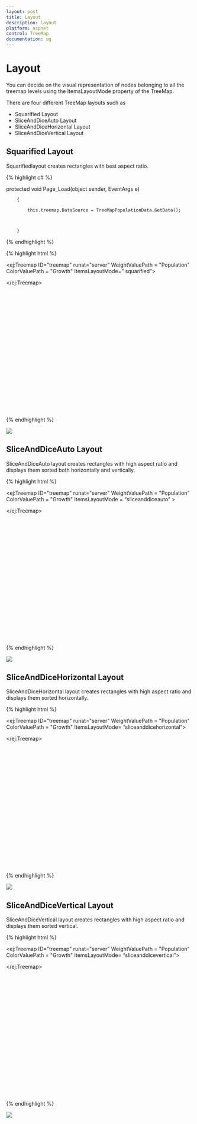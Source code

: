 ```yaml
---
layout: post
title: Layout
description: layout
platform: aspnet
control: TreeMap
documentation: ug
---
```


# Layout

You can decide on the visual representation of nodes belonging to all the treemap levels using the ItemsLayoutMode property of the TreeMap.

There are four different TreeMap layouts such as

* Squarified Layout
* SliceAndDiceAuto Layout
* SliceAndDiceHorizontal Layout
* SliceAndDiceVertical Layout

## Squarified Layout

Squarifiedlayout creates rectangles with best aspect ratio.

{% highlight c# %}

  protected void Page_Load(object sender, EventArgs e)

        {

            this.treemap.DataSource = TreeMapPopulationData.GetData();



        }

{% endhighlight %}

{% highlight html %}

<div style="min-height:404px">

<ej:Treemap ID="treemap" runat="server" WeightValuePath = "Population" ColorValuePath = "Growth" ItemsLayoutMode=” squarified”>

</ej:Treemap>

</div>

{% endhighlight %}

![](Layout_images/Layout_img1.png)

## SliceAndDiceAuto Layout

SliceAndDiceAuto layout creates rectangles with high aspect ratio and displays them sorted both horizontally and vertically.


{% highlight html %}

<div style="min-height:404px">

<ej:Treemap ID="treemap" runat="server" WeightValuePath = "Population" ColorValuePath = "Growth" ItemsLayoutMode = “sliceanddiceauto” >

</ej:Treemap>

</div> 


{% endhighlight %}

![](Layout_images/Layout_img2.png) 

## SliceAndDiceHorizontal Layout

SliceAndDiceHorizontal layout creates rectangles with high aspect ratio and displays them sorted horizontally.

{% highlight html %}

<div style="min-height:404px">

<ej:Treemap ID="treemap" runat="server" WeightValuePath = "Population" ColorValuePath = "Growth" ItemsLayoutMode= “sliceanddicehorizontal”>

</ej:Treemap>

</div> 

{% endhighlight %}


 ![](Layout_images/Layout_img3.png) 



## SliceAndDiceVertical Layout

SliceAndDiceVertical layout creates rectangles with high aspect ratio and displays them sorted vertical.

{% highlight html %}

<div style="min-height:404px">

<ej:Treemap ID="treemap" runat="server" WeightValuePath = "Population" ColorValuePath = "Growth" ItemsLayoutMode= “sliceanddicevertical”>

</ej:Treemap>

</div> 

{% endhighlight  %}


![](Layout_images/Layout_img4.png) 